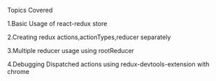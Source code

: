 Topics Covered
<p>
1.Basic Usage of react-redux store
</p>
<p>
2.Creating redux actions,actionTypes,reducer separately
</p>
<p>
3.Multiple reducer usage using rootReducer
</p>
<p>
4.Debugging Dispatched actions using redux-devtools-extension with chrome
</p>